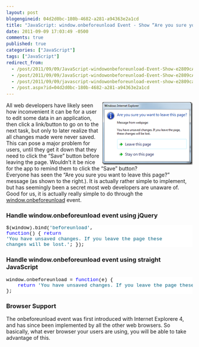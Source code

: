 ```yaml
---
layout: post
blogengineid: 04d2d0bc-180b-4682-a281-a94363e2a1cd
title: "JavaScript: window.onbeforeunload Event - Show “Are you sure you want to leave this page?” Message"
date: 2011-09-09 17:03:49 -0500
comments: true
published: true
categories: ["JavaScript"]
tags: ["JavaScript"]
redirect_from: 
  - /post/2011/09/09/JavaScript-windowonbeforeunload-Event-Show-e2809cAre-you-sure-you-want-to-leave-this-pagee2809d-Message.aspx
  - /post/2011/09/09/JavaScript-windowonbeforeunload-Event-Show-e2809cAre-you-sure-you-want-to-leave-this-pagee2809d-Message
  - /post/2011/09/09/javascript-windowonbeforeunload-event-show-e2809care-you-sure-you-want-to-leave-this-pagee2809d-message
  - /post.aspx?id=04d2d0bc-180b-4682-a281-a94363e2a1cd
---
```

<!-- more -->

<a href="/files/browser_beforeunload_message.png"><img style="background-image: none; border-bottom: 0px; border-left: 0px; padding-left: 0px; padding-right: 0px; display: inline; float: right; border-top: 0px; border-right: 0px; padding-top: 0px" title="browser_beforeunload_message" border="0" alt="browser_beforeunload_message" align="right" src="/files/browser_beforeunload_message_thumb.png" width="244" height="169" /></a>All web developers have likely seen how inconvenient it can be for a user to edit some data in an application, then click a link/button to go on to the next task, but only to later realize that all changes made were never saved. This can pose a major problem for users, until they get it down that they need to click the “Save” button before leaving the page. Wouldn’t it be nice for the app to remind them to click the “Save” button?  
Everyone has seen the “Are you sure you want to leave this page?” message (as shown to the right.). It is actually rather simple to implement, but has seemingly been a secret most web developers are unaware of. Good for us, it is actually really simple to do through the <a href="https://developer.mozilla.org/En/DOM/Window.onbeforeunload">window.onbeforeunload</a> event.    <h3>Handle window.onbeforeunload event using jQuery</h3>  <pre class="csharpcode">$(window).bind(<span class="str">'beforeunload'</span>, <span class="kwrd">function</span>() {
    <span class="kwrd">return</span> <span class="str">'You have unsaved changes. If you leave the page these changes will be lost.'</span>;
});</pre>
<style type="text/css">
.csharpcode, .csharpcode pre
{
	font-size: small;
	color: black;
	font-family: consolas, "Courier New", courier, monospace;
	background-color: #ffffff;
	/*white-space: pre;*/
}
.csharpcode pre { margin: 0em; }
.csharpcode .rem { color: #008000; }
.csharpcode .kwrd { color: #0000ff; }
.csharpcode .str { color: #006080; }
.csharpcode .op { color: #0000c0; }
.csharpcode .preproc { color: #cc6633; }
.csharpcode .asp { background-color: #ffff00; }
.csharpcode .html { color: #800000; }
.csharpcode .attr { color: #ff0000; }
.csharpcode .alt 
{
	background-color: #f4f4f4;
	width: 100%;
	margin: 0em;
}
.csharpcode .lnum { color: #606060; }</style>

<h3>Handle window.onbeforeunload event using straight JavaScript</h3>

<pre class="csharpcode">window.onbeforeunload = <span class="kwrd">function</span>(e) {
    <span class="kwrd">return</span> <span class="str">'You have unsaved changes. If you leave the page these changes will be lost.'</span>;
};</pre>

<h3>Browser Support</h3>


The onbeforeunload event was first introduced with Internet Explorere 4, and has since been implemented by all the other web browsers. So basically, what ever browser your users are using, you will be able to take advantage of this.
